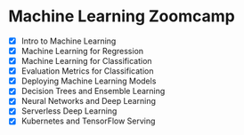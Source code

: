 # Machine Learning Zoomcamp

- [X] Intro to Machine Learning
- [X] Machine Learning for Regression
- [X] Machine Learning for Classification
- [X] Evaluation Metrics for Classification
- [X] Deploying Machine Learning Models
- [X] Decision Trees and Ensemble Learning
- [x] Neural Networks and Deep Learning
- [x] Serverless Deep Learning
- [x] Kubernetes and TensorFlow Serving
